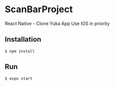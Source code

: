 # ScanBarProject
React Native - Clone Yuka App
Use IOS in priority

## Installation

```shell
$ npm install
```

## Run

```shell
$ expo start
```
